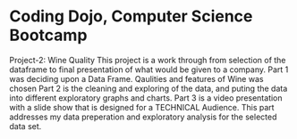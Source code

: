 # Coding Dojo, Computer Science Bootcamp
Project-2: Wine Quality 
This project is a work through from selection of the dataframe to final presentation of what would be given to a company.
Part 1 was deciding upon a Data Frame. Qaulities and features of Wine was chosen
Part 2 is the cleaning and exploring of the data, and puting the data into different exploratory graphs and charts.
Part 3 is a video presentation with a slide show that is designed for a TECHNICAL Audience. This part addresses my data preperation and exploratory analysis for the selected data set.
